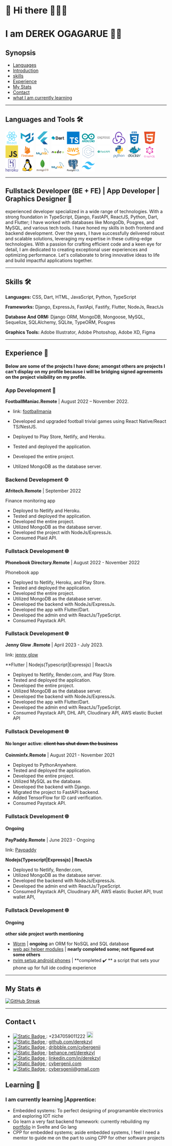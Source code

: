 

# 💠 Hi there 👋👋👋 

# I am DEREK OGAGARUE  👨‍💻

## Synopsis
- [Languages](#languages-and-tools-hammer_and_wrench-)
- [Introduction](#fullstack-developer-be--fe--app-developer--graphics-designer-)
- [skills](#skills-%EF%B8%8F)
- [Experience](#experience-)
- [My Stats](#my-stats-fire)
- [Contact](#contact-)
- [what I am currently learning](#learning-)

---

##  Languages and Tools :hammer_and_wrench: 
<div>

  <img src="https://github.com/devicons/devicon/blob/master/icons/react/react-original-wordmark.svg" title="React" alt="React" width="40" height="40"/>&nbsp;
  <img src="https://github.com/devicons/devicon/blob/master/icons/materialui/materialui-original.svg" title="Material UI" alt="Material UI" width="40" height="40"/>&nbsp;
  <img src="https://github.com/devicons/devicon/blob/master/icons/flutter/flutter-original.svg" title="Flutter" alt="Flutter" width="40" height="40"/>&nbsp;
  <img src="https://github.com/devicons/devicon/blob/master/icons/dart/dart-original-wordmark.svg" title="Dart" alt="Dart" width="40" height="40"/>&nbsp;
   <img src="https://github.com/devicons/devicon/blob/master/icons/typescript/typescript-original.svg" title="Ts" alt="Ts" width="40" height="40"/>&nbsp;
   <img src="https://github.com/devicons/devicon/blob/master/icons/arduino/arduino-original-wordmark.svg" title="arduino" alt="arduino" width="40" height="40"/>&nbsp;
   <img src="https://github.com/devicons/devicon/blob/master/icons/express/express-original-wordmark.svg" title="Express" alt="express" width="40" height="40"/>&nbsp; 
  <img src="https://github.com/devicons/devicon/blob/master/icons/redux/redux-original.svg" title="Redux" alt="Redux " width="40" height="40"/>&nbsp;
  <img src="https://github.com/devicons/devicon/blob/master/icons/css3/css3-plain-wordmark.svg"  title="CSS3" alt="CSS" width="40" height="40"/>&nbsp;
  <img src="https://github.com/devicons/devicon/blob/master/icons/html5/html5-original.svg" title="HTML5" alt="HTML" width="40" height="40"/>&nbsp;
  <img src="https://github.com/devicons/devicon/blob/master/icons/javascript/javascript-original.svg" title="JavaScript" alt="JavaScript" width="40" height="40"/>&nbsp;
  <img src="https://github.com/devicons/devicon/blob/master/icons/firebase/firebase-plain-wordmark.svg" title="Firebase" alt="Firebase" width="40" height="40"/>&nbsp;
  <img src="https://github.com/devicons/devicon/blob/master/icons/mysql/mysql-original-wordmark.svg" title="MySQL"  alt="MySQL" width="40" height="40"/>&nbsp;
  <img src="https://github.com/devicons/devicon/blob/master/icons/nodejs/nodejs-original-wordmark.svg" title="NodeJS" alt="NodeJS" width="40" height="40"/>&nbsp;
  <img src="https://github.com/devicons/devicon/blob/master/icons/amazonwebservices/amazonwebservices-plain-wordmark.svg" title="AWS" alt="AWS" width="40" height="40"/>&nbsp;
  <img src="https://github.com/devicons/devicon/blob/master/icons/cplusplus/cplusplus-line.svg" title="CPP" alt="CPP" width="40" height="40"/>&nbsp;
   <img src="https://github.com/devicons/devicon/blob/master/icons/fastapi/fastapi-plain-wordmark.svg" title="FastApi" alt="fastapi" width="40" height="40"/>&nbsp;
   <img src="https://github.com/devicons/devicon/blob/master/icons/python/python-original-wordmark.svg" title="Python" alt="Python" width="40" height="40"/>&nbsp;
        <img src="https://github.com/devicons/devicon/blob/master/icons/docker/docker-original-wordmark.svg" title="Docker" alt="Docker" width="40" height="40"/>&nbsp;
          <img src="https://github.com/devicons/devicon/blob/master/icons/graphql/graphql-plain-wordmark.svg" title="GraphQl" alt="GraphQl" width="40" height="40"/>&nbsp;
          <img src="https://github.com/devicons/devicon/blob/master/icons/heroku/heroku-original-wordmark.svg" title="Heruku" alt="Heroku" width="40" height="40"/>&nbsp;
          <img src="https://github.com/devicons/devicon/blob/master/icons/linux/linux-original.svg" title="Linux" alt="Linux" width="40" height="40"/>&nbsp;
          <img src="https://github.com/devicons/devicon/blob/master/icons/mongodb/mongodb-original-wordmark.svg" title="MongoDb" alt="MongoDb" width="40" height="40"/>&nbsp;
          <img src="https://github.com/devicons/devicon/blob/master/icons/mysql/mysql-original-wordmark.svg" title="MySQL" alt="MySql" width="40" height="40"/>&nbsp;
          <img src="https://github.com/devicons/devicon/blob/master/icons/postgresql/postgresql-original-wordmark.svg" title="Posgres" alt="posgres" width="40" height="40"/>&nbsp;
          <img src="https://github.com/devicons/devicon/blob/master/icons/tailwindcss/tailwindcss-plain.svg" title="tw" alt="tw" width="40" height="40"/>&nbsp;
          
          




          
          
</div>

---
## Fullstack Developer (BE + FE) | App Developer | Graphics Designer 🚀

experienced developer specialized in a wide range of technologies. With a strong foundation in TypeScript, Django, FastAPI, ReactJS, Python, Dart, and Flutter; I have worked with databases like MongoDb, Posgres, and MySQL, and various tech tools. I have honed my skills in both frontend and backend development. Over the years, I have successfully delivered robust and scalable solutions, leveraging my expertise in these cutting-edge technologies. With a passion for crafting efficient code and a keen eye for detail, I am dedicated to creating exceptional user experiences and optimizing performance. Let's collaborate to bring innovative ideas to life and build impactful applications together.

---
## Skills 🛠️

**Languages:**  CSS, Dart, HTML, JavaScript, Python, TypeScript

**Frameworks:** Django, ExpressJs, FastApi, Fastify, Flutter, NodeJs, ReactJs

**Database And ORM:** Django ORM, MongoDB, Mongoose, MySQL, Sequelize, SQLAlchemy, SQLite, TypeORM, Posgres

**Graphics Tools:** Adobe Illustrator, Adobe Photoshop, Adobe XD, Figma

---

## Experience 💼

#### Below are some of the projects I have done; amongst others are projects I can't display on my profile because i will be bridging signed agreements on the project visibility on my profile.
### App Development 📱

**FootballManiac.Remote** | August 2022 – November 2022.

- link: [footballmania](https://play.google.com/store/apps/details?id=com.footballmania)

- Developed and upgraded football trivial games using React Native/React TS/NestJS.
- Deployed to Play Store, Netlify, and Heroku.
- Tested and deployed the application.
- Developed the entire project.
- Utilized MongoDB as the database server.

### Backend Development ⚙️

**Afritech.Remote** | September 2022

Finance monitoring app

- Deployed to Netlify and Heroku.
- Tested and deployed the application.
- Developed the entire project.
- Utilized MongoDB as the database server.
- Developed the project with NodeJs/ExpressJs.
- Consumed Plaid API.

### Fullstack Development 🌐

**Phonebook Directory.Remote** | August 2022 - November 2022

Phonebook app

- Deployed to Netlify, Heroku, and Play Store.
- Tested and deployed the application.
- Developed the entire project.
- Utilized MongoDB as the database server.
- Developed the backend with NodeJs/ExpressJs.
- Developed the app with Flutter/Dart.
- Developed the admin end with ReactJs/TypeScript.
- Consumed Paystack API.

### Fullstack Development 🌐

**Jenny Glow .Remote** | April 2023 - July 2023.

link: [jenny glow](https://jennysglowng.com/)

**Flutter | Nodejs(Typescript|Expressjs) | ReactJs
- Deployed to Netlify, Render.com, and Play Store.
- Tested and deployed the application.
- Developed the entire project.
- Utilized MongoDB as the database server.
- Developed the backend with NodeJs/ExpressJs.
- Developed the app with Flutter/Dart.
- Developed the admin end with ReactJs/TypeScript.
- Consumed Paystack API, DHL API, Cloudinary API, AWS elastic Bucket API


### Fullstack Development 🌐

#### No longer active: ~~client has shut down the business~~
 
**Coinminfx.Remote** | August 2021 - November 2021

- Deployed to PythonAnywhere.
- Tested and deployed the application.
- Developed the entire project.
- Utilized MySQL as the database.
- Developed the backend with Django.
- Migrated the project to FastAPI backend.
- Added TensorFlow for ID card verification.
- Consumed Paystack API.


### Fullstack Development 🌐
#### Ongoing
**PayPaddy.Remote** | June 2023 - Ongoing
 
link: [Paypaddy](paypaddy.com/)
   
**Nodejs(Typescript|Expressjs) | ReactJs**
- Deployed to Netlify, Render.com,
- Utilized MongoDB as the database server.
- Developed the backend with NodeJs/ExpressJs.
- Developed the admin end with ReactJs/TypeScript.
- Consumed Paystack API, Cloudinary API, AWS elastic Bucket API, trust wallet API, 

### Fullstack Development 🌐
#### Ongoing
**other side project worth mentioning**
- [Worm](https://github.com/derekzyl/worm) | **ongoing** an ORM for NoSQL and SQL database
- [web api helper modules](https://github.com/derekzyl/webapi) | **nearly completed some;  not figured out some others**
- [nvim setup android phones](https://github.com/derekzyl/termux-nvim) | **completed ✔️ ** a script that sets your phone up for full ide coding experience

---

##  My Stats :fire: 

[![GitHub Streak](http://github-readme-streak-stats.herokuapp.com?user=derekzyl&theme=dark&background=000000)](https://git.io/streak-stats)

---


## Contact 📞

- <a href="tel:+2347059011222"> <img alt="Static Badge" src="https://img.shields.io/badge/phone-green?style=for-the-badge">  </a> : +2347059011222 <a href = "https://wa.me/message/7FQ35RMU2VVZP1"><img src="https://img.icons8.com/?size=2x&id=QkXeKixybttw&format=gif" height="20px" width="20px"/></a>
- <a href="https://github.com/derekzyl"> <img alt="Static Badge" src="https://img.shields.io/badge/github-black?style=for-the-badge">  </a>  : [github.com/derekzyl](https://github.com/derekzyl)
- <a href="https://dribbble.com/cybergenii/"> <img alt="Static Badge" src="https://img.shields.io/badge/Dribble-magenta?style=for-the-badge">  </a>  : [dribbble.com/cybergenii](https://dribbble.com/cybergenii)
- <a href="https://behance.net/derekzyl/"> <img alt="Static Badge" src="https://img.shields.io/badge/Behance-blue?style=for-the-badge">  </a>  : [behance.net/derekzyl](https://behance.net/derekzyl)
- <a href="https://linkedin.com/in/derekzyl/"> <img alt="Static Badge" src="https://img.shields.io/badge/LinkedIn-blue?style=for-the-badge">  </a>  : [linkedin.com/in/derekzyl](https://linkedin.com/in/derekzyl)
- <a href="https://cybergenii.com/"> <img alt="Static Badge" src="https://img.shields.io/badge/website-blue?style=for-the-badge">  </a>  : [cybergenii.com](https://cybergenii.com)
- <a href="mailto:cybersgenii@gmail.com"> <img alt="Static Badge" src="https://img.shields.io/badge/email-red?style=for-the-badge">  </a>  : cybersgenii@gmail.com

## Learning 📖
### I am currently learning |Apprentice:
- Embedded systems: To perfect designing of programamble electronics and exploring IOT niche
- Go learn a very fast backend framework: currently rebuilding my [portfolio](https://github.com/derekzyl/portfolio) in Svelte and Go lang
- CPP for embedded systems; aside embedded systems, I feel I need a mentor to guide me on the part to using CPP for other software projects


